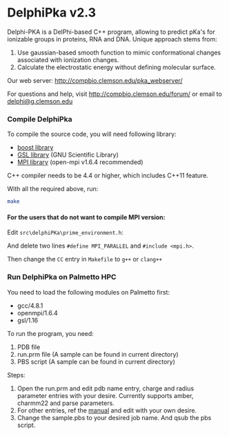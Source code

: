 # DelphiPka v2.3
Delphi-PKA is a DelPhi-based C++ program, allowing to predict pKa's for ionizable groups in proteins, RNA and DNA.
Unique approach stems from:
1. Use gaussian-based smooth function to mimic conformational changes associated with ionization changes.
2. Calculate the electrostatic energy without defining molecular surface.

Our web server: <http://compbio.clemson.edu/pka_webserver/>

For questions and help, visit <http://compbio.clemson.edu/forum/> or email to <delphi@g.clemson.edu>

### Compile DelphiPka
To compile the source code, you will need following library:
* [boost library](http://www.boost.org)
* [GSL library](http://www.gnu.org/software/gsl/) (GNU Scientific Library)
* [MPI library](http://www.open-mpi.org) (open-mpi v1.6.4 recommended)

C++ compiler needs to be 4.4 or higher, which includes C++11 feature.

With all the required above, run:
```bash
make
```

#### For the users that do not want to compile MPI version:
Edit `src\delphiPKa\prime_environment.h`:

And delete two lines `#define MPI_PARALLEL` and `#include <mpi.h>`.

Then change the `CC` entry in `Makefile` to `g++` or `clang++`

### Run DelphiPka on Palmetto HPC

You need to load the following modules on Palmetto first:
* gcc/4.8.1
* openmpi/1.6.4
* gsl/1.16

To run the program, you need:
1. PDB file
2. run.prm file (A sample can be found in current directory)
3. PBS script (A sample can be found in current directory)

Steps:
1. Open the run.prm and edit pdb name entry, charge and radius parameter entries with your desire. Currently supports amber, charmm22 and parse parameters.
2. For other entries, ref the [manual](http://compbio.clemson.edu/pka_webserver/assets/manual/DelPhiPKa_User_Manual.html) and edit with your own desire.
3. Change the sample.pbs to your desired job name. And qsub the pbs script.
